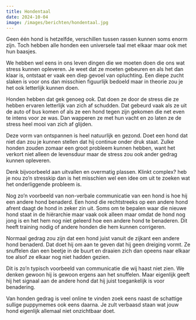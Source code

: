 ```yaml
---
title: Hondentaal
date: 2024-10-04
image: /images/berichten/hondentaal.jpg
---
```


Geen één hond is hetzelfde, verschillen tussen rassen kunnen soms enorm zijn. Toch hebben alle honden een universele taal met elkaar maar ook met hun baasjes.

We hebben wel eens in ons leven dingen die we moeten doen die ons wat stress kunnen opleveren. Je weet dat ze moeten gebeuren en als het dan klaar is, ontstaat er vaak een diep gevoel van opluchting. Een diepe zucht slaken is voor ons dan misschien figuurlijk bedoeld maar in theorie zou je het ook letterlijk kunnen doen.

Honden hebben dat gek genoeg ook. Dat doen ze door de stress die ze hebben ervaren letterlijk van zich af schudden. Dat gebeurd vaak als ze uit de auto of bus komen of als ze een hond tegen zijn gekomen die net even te intens voor ze was. Dan wapperen ze met hun vacht en zo laten ze de stress heel mooi van zich af glijden.

Deze vorm van ontspannen is heel natuurlijk en gezond. Doet een hond dat niet dan zou je kunnen stellen dat hij continue onder druk staat. Zulke honden zouden zomaar een groot probleem kunnen hebben, want het verkort niet alleen de levensduur maar de stress zou ook ander gedrag kunnen opleveren.

Denk bijvoorbeeld aan uitvallen en overmatig plassen. Klinkt complex? heb je nou zo’n stresskip dan is het misschien wel een idee om uit te zoeken wat het onderliggende probleem is.

Nog zo’n voorbeeld van non-verbale communicatie van een hond is hoe hij een andere hond benaderd. Een hond die rechtstreeks op een andere hond afrent daagt de hond in zeker zin uit. Soms om te bepalen waar die nieuwe hond staat in de hiërarchie maar vaak ook alleen maar omdat de hond nog jong is en het hem nog niet geleerd hoe een andere hond te benaderen. Dit heeft training nodig of andere honden die hem kunnen corrigeren.

Normaal gedrag zou zijn dat een hond juist vanuit de zijkant een andere hond benaderd. Dat doet hij om aan te geven dat hij geen dreiging vormt. Ze snuffelen dan een beetje in de buurt en draaien zich dan opeens naar elkaar toe alsof ze elkaar nog niet hadden gezien.

Dit is zo’n typisch voorbeeld van communicatie die wij haast niet zien. We denken gewoon hij is gewoon ergens aan het snuffelen. Maar eigenlijk geeft hij het signaal aan de andere hond dat hij juist toegankelijk is voor benadering.
 
Van honden gedrag is veel online te vinden zoek eens naast de schattige sullige puppymemes ook eens daarna. Je zult verbaasd staan wat jouw hond eigenlijk allemaal niet onzichtbaar doet.